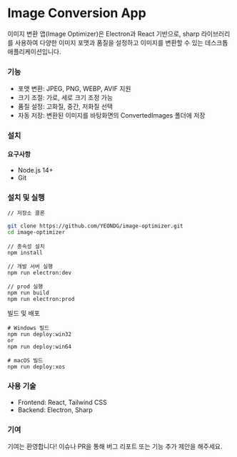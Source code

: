 # Image Conversion App

이미지 변환 앱(Image Optimizer)은 Electron과 React 기반으로, sharp 라이브러리를 사용하여 다양한 이미지 포맷과 품질을 설정하고 이미지를 변환할 수 있는 데스크톱 애플리케이션입니다.

### 기능

- 포맷 변환: JPEG, PNG, WEBP, AVIF 지원
- 크기 조절: 가로, 세로 크기 조정 가능
- 품질 설정: 고화질, 중간, 저화질 선택
- 자동 저장: 변환된 이미지를 바탕화면의 ConvertedImages 폴더에 저장

### 설치

#### 요구사항

- Node.js 14+
- Git

### 설치 및 실행

```bash
// 저장소 클론

git clone https://github.com/YEONDG/image-optimizer.git
cd image-optimizer
```

```
// 종속성 설치
npm install

// 개발 서버 실행
npm run electron:dev

// prod 실행
npm run build
npm run electron:prod
```

빌드 및 배포

```
# Windows 빌드
npm run deploy:win32
or
npm run deploy:win64

# macOS 빌드
npm run deploy:xos
```

### 사용 기술

- Frontend: React, Tailwind CSS
- Backend: Electron, Sharp

### 기여

기여는 환영합니다! 이슈나 PR을 통해 버그 리포트 또는 기능 추가 제안을 해주세요.
